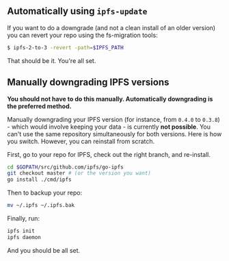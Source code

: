 ## Automatically using `ipfs-update`

If you want to do a downgrade (and not a clean install of an older version) you can revert your repo using the fs-migration tools:

```sh
$ ipfs-2-to-3 -revert -path=$IPFS_PATH
```

That should be it. You're all set.

## Manually downgrading IPFS versions

**You should not have to do this manually. Automatically downgrading is the preferred method.**

Manually downgrading your IPFS version (for instance, from `0.4.0` to `0.3.8`) - which would involve keeping your data - is currently **not possible**. You can't use the same repository simultaneously for both versions. Here is how you switch. However, you can reinstall from scratch.

First, go to your repo for IPFS, check out the right branch, and re-install.

```sh
cd $GOPATH/src/github.com/ipfs/go-ipfs
git checkout master # (or the version you want)
go install ./cmd/ipfs
```

Then to backup your repo:

```sh
mv ~/.ipfs ~/.ipfs.bak
```

Finally, run:

```sh
ipfs init
ipfs daemon
```

And you should be all set.